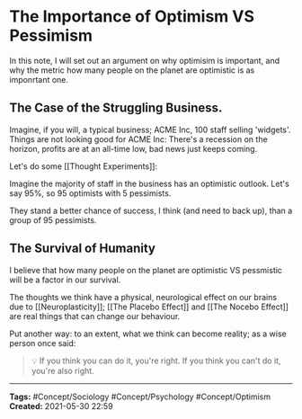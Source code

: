 # The Importance of Optimism VS Pessimism

In this note, I will set out an argument on why optimisim is important, and why the metric how many people on the planet are optimistic is as imponrtant one.


## The Case of the Struggling Business.

Imagine, if you will, a typical business; ACME Inc, 100 staff selling 'widgets'.
Things are not looking good for ACME Inc: There's a recession on the horizon, profits are at an all-time low, bad news just keeps coming.

Let's do some [[Thought Experiments]]:

Imagine the majority of staff in the business has an optimistic outlook. Let's say 95%, so 95 optimists with 5 pessimists.

They stand a better chance of success, I think (and need to back up), than a group of 95 pessimists. 



## The Survival of Humanity
I believe that how many people on the planet are optimistic VS pessmistic will be a factor in our survival.

The thoughts we think have a physical, neurological effect on our brains due to [[Neuroplasticity]]; [[The Placebo Effect]] and [[The Nocebo Effect]] are real things that can change our behaviour. 

Put another way: to an extent, what we think can become reality; as a wise person once said: 
> 💡 If you think you can do it, you're right. If you think you can't do it, you're also right.




---
**Tags:** #Concept/Sociology #Concept/Psychology #Concept/Optimism 
**Created:** 2021-05-30  22:59